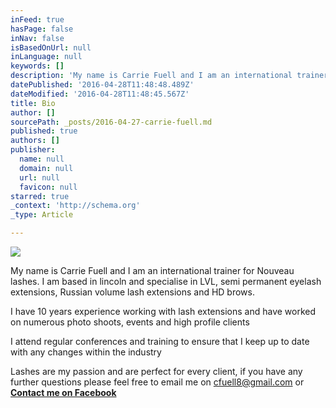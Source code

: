 ```yaml
---
inFeed: true
hasPage: false
inNav: false
isBasedOnUrl: null
inLanguage: null
keywords: []
description: 'My name is Carrie Fuell and I am an international trainer for Nouveau lashes. I am based in lincoln and specialise in LVL, semi permanent eyelash extensions, Russian volume lash extensions and HD brows.'
datePublished: '2016-04-28T11:48:48.489Z'
dateModified: '2016-04-28T11:48:45.567Z'
title: Bio
author: []
sourcePath: _posts/2016-04-27-carrie-fuell.md
published: true
authors: []
publisher:
  name: null
  domain: null
  url: null
  favicon: null
starred: true
_context: 'http://schema.org'
_type: Article

---
```

![](https://the-grid-user-content.s3-us-west-2.amazonaws.com/2ebb7a86-12ad-4770-a0db-f145d73f6728.gif)

My name is Carrie Fuell and I am an international trainer for Nouveau lashes. I am based in lincoln and specialise in LVL, semi permanent eyelash extensions, Russian volume lash extensions and HD brows.

I have 10 years experience working with lash extensions and have worked on numerous photo shoots, events and high profile clients

I attend regular conferences and training to ensure that I keep up to date with any changes within the industry

Lashes are my passion and are perfect for every client, if you have any further questions please feel free to email me on [cfuell8@gmail.com][0] or **[Contact me on Facebook][1]**

[0]: mailto:cfuell8@gmail.com
[1]: https://www.facebook.com/carrie.fuell/?fref=ts